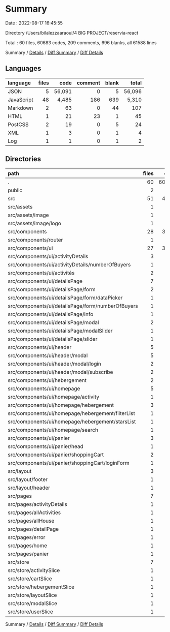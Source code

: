 # Summary

Date : 2022-08-17 16:45:55

Directory /Users/bilalezzaaraoui/4 BIG PROJECT/reservia-react

Total : 60 files,  60683 codes, 209 comments, 696 blanks, all 61588 lines

Summary / [Details](details.md) / [Diff Summary](diff.md) / [Diff Details](diff-details.md)

## Languages
| language | files | code | comment | blank | total |
| :--- | ---: | ---: | ---: | ---: | ---: |
| JSON | 5 | 56,091 | 0 | 5 | 56,096 |
| JavaScript | 48 | 4,485 | 186 | 639 | 5,310 |
| Markdown | 2 | 63 | 0 | 44 | 107 |
| HTML | 1 | 21 | 23 | 1 | 45 |
| PostCSS | 2 | 19 | 0 | 5 | 24 |
| XML | 1 | 3 | 0 | 1 | 4 |
| Log | 1 | 1 | 0 | 1 | 2 |

## Directories
| path | files | code | comment | blank | total |
| :--- | ---: | ---: | ---: | ---: | ---: |
| . | 60 | 60,683 | 209 | 696 | 61,588 |
| public | 2 | 46 | 23 | 2 | 71 |
| src | 51 | 4,507 | 186 | 645 | 5,338 |
| src/assets | 1 | 3 | 0 | 1 | 4 |
| src/assets/image | 1 | 3 | 0 | 1 | 4 |
| src/assets/image/logo | 1 | 3 | 0 | 1 | 4 |
| src/components | 28 | 3,736 | 37 | 505 | 4,278 |
| src/components/router | 1 | 25 | 6 | 1 | 32 |
| src/components/ui | 27 | 3,711 | 31 | 504 | 4,246 |
| src/components/ui/activityDetails | 3 | 597 | 0 | 59 | 656 |
| src/components/ui/activityDetails/numberOfBuyers | 1 | 353 | 0 | 21 | 374 |
| src/components/ui/activités | 2 | 176 | 0 | 27 | 203 |
| src/components/ui/detailsPage | 7 | 971 | 2 | 115 | 1,088 |
| src/components/ui/detailsPage/form | 2 | 453 | 0 | 37 | 490 |
| src/components/ui/detailsPage/form/dataPicker | 1 | 102 | 0 | 17 | 119 |
| src/components/ui/detailsPage/form/numberOfBuyers | 1 | 351 | 0 | 20 | 371 |
| src/components/ui/detailsPage/info | 1 | 172 | 0 | 23 | 195 |
| src/components/ui/detailsPage/modal | 2 | 91 | 0 | 16 | 107 |
| src/components/ui/detailsPage/modalSlider | 1 | 115 | 2 | 21 | 138 |
| src/components/ui/detailsPage/slider | 1 | 140 | 0 | 18 | 158 |
| src/components/ui/header | 5 | 474 | 12 | 67 | 553 |
| src/components/ui/header/modal | 5 | 474 | 12 | 67 | 553 |
| src/components/ui/header/modal/login | 2 | 167 | 10 | 28 | 205 |
| src/components/ui/header/modal/subscribe | 2 | 264 | 0 | 35 | 299 |
| src/components/ui/hebergement | 2 | 270 | 2 | 39 | 311 |
| src/components/ui/homepage | 5 | 825 | 5 | 131 | 961 |
| src/components/ui/homepage/activity | 1 | 126 | 0 | 21 | 147 |
| src/components/ui/homepage/hebergement | 3 | 410 | 3 | 69 | 482 |
| src/components/ui/homepage/hebergement/filterList | 1 | 26 | 0 | 5 | 31 |
| src/components/ui/homepage/hebergement/starsList | 1 | 22 | 0 | 6 | 28 |
| src/components/ui/homepage/search | 1 | 289 | 2 | 41 | 332 |
| src/components/ui/panier | 3 | 398 | 10 | 66 | 474 |
| src/components/ui/panier/head | 1 | 18 | 0 | 5 | 23 |
| src/components/ui/panier/shoppingCart | 2 | 380 | 10 | 61 | 451 |
| src/components/ui/panier/shoppingCart/loginForm | 1 | 99 | 10 | 19 | 128 |
| src/layout | 3 | 279 | 0 | 42 | 321 |
| src/layout/footer | 1 | 68 | 0 | 11 | 79 |
| src/layout/header | 1 | 197 | 0 | 28 | 225 |
| src/pages | 7 | 258 | 146 | 42 | 446 |
| src/pages/activityDetails | 1 | 32 | 118 | 4 | 154 |
| src/pages/allActivities | 1 | 14 | 0 | 4 | 18 |
| src/pages/allHouse | 1 | 14 | 0 | 3 | 17 |
| src/pages/detailPage | 1 | 122 | 28 | 15 | 165 |
| src/pages/error | 1 | 38 | 0 | 8 | 46 |
| src/pages/home | 1 | 17 | 0 | 4 | 21 |
| src/pages/panier | 1 | 21 | 0 | 4 | 25 |
| src/store | 7 | 164 | 0 | 40 | 204 |
| src/store/activitySlice | 1 | 18 | 0 | 5 | 23 |
| src/store/cartSlice | 1 | 24 | 0 | 5 | 29 |
| src/store/hebergementSlice | 1 | 18 | 0 | 5 | 23 |
| src/store/layoutSlice | 1 | 18 | 0 | 5 | 23 |
| src/store/modalSlice | 1 | 44 | 0 | 12 | 56 |
| src/store/userSlice | 1 | 24 | 0 | 5 | 29 |

Summary / [Details](details.md) / [Diff Summary](diff.md) / [Diff Details](diff-details.md)